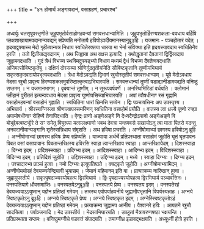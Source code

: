 +++
title = "४१ होमार्थं अङ्गावदानं, वसाग्रहणं, प्रचारश्च"

+++

अध्वर्युः चतसृषूपस्तृणीते जुहूपभृतोर्वसाहोमहवन्यां समवत्तधान्यामिति । जुहूपभृतोर्हिरण्यशकला-ववधाय बर्हिषि प्लक्षशाखायामवदानान्यवद्यन् संप्रेष्यति मनोतायै हविषोऽवदीयमानस्यानुब्रू३हि । यजमानः - पञ्चहोतारं वदेत् । हृदयाद्वृक्याच्च मेदो गृहीत्वान्यत्र निधाय स्वधितेरक्तया धारया मा भेर्मा संविक्था इति हृदयस्यावदाय स्वधितिनैव हरति । ततो द्वितीयाद्यवदानम् । अथ जिह्वाया अथ वक्षस इत्यादि । यथोद्धृतानां दैवतानां द्विर्द्विरवदाय जुह्वामवदधाति । गुदं त्रैधं विभज्य स्थविमदुपयड्भ्यो निधाय मध्यमं द्वैधं विभज्य दैवतेष्ववदधाति अणिमत्सौविष्टकृतेषु । दक्षिणं दोस्सव्या श्रोणिर्गुदतृतीयमिति सौविष्टकृतानि तूष्णीमभिघार्य सकृत्सकृदवदायोपभृत्यवदधाति । त्रेधा मेदोऽवद्यति द्विभागं स्रुचोस्तृतीयं समवत्तधान्याम् । यूषे मेदोऽवधाय मेदसा स्रुचौ प्रावृत्य हिरण्यशकलमुपरिष्टात्कृत्वाऽभिघारयति । समवत्तधान्यां तूष्णीं षडाद्यानीडामवद्यति वनिष्ठुं सप्तमम् । न यजमानभागम् । वृक्यान्तं तूष्णीम् । न सुरूपवर्षवर्णे । अनस्थिभिरिडां वर्धयति । क्लोमानं प्लीहानं पुरीततं इत्यन्ववधाय मेदसा प्रावृत्य यूष्णोपसिच्याभिघारयति । अपां त्वौषधीनाꣳ रसं गृह्णामि वसाहोमहवन्यां वसाहोमं गृह्णाति । स्वधितिना धारां छिनत्ति सव्येन । द्विः पञ्चावत्तिनः अप उपस्पृश्य । अभिघार्य । श्रीरस्यग्निस्त्वा श्रीणात्वापस्समरिणन् स्वधितिना वसाहोमं प्रयौति । वातस्य त्वा ध्रज्यै पूष्णो रꣳह्या अपामोषधीनाꣳ रोहिष्यै तेनापिदधाति । ऐन्द्रः प्राणो अङ्गेअङ्गे नि देध्यदैन्द्रोऽपानो अङ्गेअङ्गे वि बोभुद्देवत्वष्टर्भूरि ते सꣳ समेतु विषुरूपा यत्सलक्ष्माणो भवथ देवत्रा यन्तमवसे सखायोऽनु त्वा माता पितरो मदन्तु अनवदानीयान्यङ्गानि शृतैस्सन्निधाय संमृशति । अथ हविषा प्रचरति । अग्नीषोमाभ्यां छागस्य हविषोऽनु ब्रूहि । अग्नीषोमाभ्यां छागस्य हविषः प्रेष्य संप्रेष्यति । याज्याया अर्धर्चे प्रतिप्रस्थाता वसाहोमं जुहोति घृतं घृतपावनः पिबत वसां वसापावानः पिबतान्तरिक्षस्य हविरसि स्वाहा त्वान्तरिक्षाय स्वाहा । आन्तरिक्षायेदम् । दिशस्स्वाहा । दिग्भ्य इदम् । प्रदिशस्स्वाहा । प्रदिग्भ्य इदम् । आदिशस्स्वाहा । आदिग्भ्य इदम् । विदिशस्स्वाहा । विदिग्भ्य इदम् । प्रतिदिशं जुहोति । उद्दिशस्स्वाहा । उद्दिग्भ्य इदम् । मध्ये । स्वाहा दिग्भ्यः । दिग्भ्य इदम् । पश्चादारभ्य प्राञ्चं हुत्वा । नमो दिग्भ्यः इत्युपतिष्ठते । वषट्कृते जुहोति । अग्नीषोमाभ्यामिदम् । अग्नीषोमयोरहं देवयज्ययेन्द्रियावी भूयासम् । जेमानं महिमानम् इति वा । प्रत्याक्रम्य नारिष्ठान् हुत्वा । जुह्वामुपस्तीर्य । सकृत्पृषदाज्यस्योपहत्य द्विरभिघार्य । द्विः पृषदाज्यस्योपहत्य द्विरभिघार्य पञ्चावत्तिनः । वनस्पतियागे ध्रौवसमाप्तिः । वनस्पतयेऽनुब्रू३हि । वनस्पतये प्रेष्य । वनस्पतय इदम् । वनस्पतेरहं देवयज्ययाऽऽयुष्मान् यज्ञेन प्रतिष्ठां गमेयम् । तत्रस्थ एवोपर्याहवनीये जुह्वामौपभृतानि विपर्यस्यन्नाह । अग्नये स्विष्टकृतेऽनु ब्रू३हि । अग्नये स्विष्टकृते प्रेष्य । अग्नये स्विष्टकृत इदम् । अग्नेस्स्विष्टकृतोऽहं देवयज्ययाऽऽयुष्मान् यज्ञेन प्रतिष्ठां गमेयम् । प्रत्याक्रम्य जुह्वामप आनीय । वैश्वानरे हविः । आयतने स्रुचौ सादयित्वा । पर्वाञ्जनादि । मेद उपस्तीर्य । मेदसाभिघारयति । उपहूतां मैत्रावरुणषष्ठा भक्षयन्ति । प्रतिप्रस्थाता सप्तमः । वनिष्ठुमग्नीधे षडवत्तं संपादयति । तमाग्नीध्र इडावद्भक्षयति । अध्यूध्नीं होत्रे हरति ।
